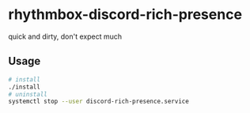 # rhythmbox-discord-rich-presence

quick and dirty, don't expect much

## Usage

```bash
# install
./install
# uninstall
systemctl stop --user discord-rich-presence.service
```
